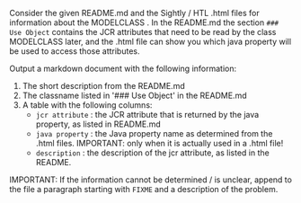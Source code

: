 Consider the given README.md and the Sightly / HTL .html files for information about the MODELCLASS .
In the README.md the section `### Use Object` contains the JCR attributes that need to be read by the class
MODELCLASS later, and the .html file can show you which java property will be used
to access those attributes.

Output a markdown document with the following information:

1. The short description from the README.md
2. The classname listed in '### Use Object' in the README.md
3. A table with the following columns:
    - `jcr attribute` : the JCR attribute that is returned by the java property, as listed in README.md
    - `java property` : the Java property name as determined from the .html files. IMPORTANT: only when it is 
      actually used in a .html file!
    - `description` : the description of the jcr attribute, as listed in the README.

IMPORTANT: If the information cannot be determined / is unclear, append to the file a paragraph starting with `FIXME` 
and a description of the problem.
